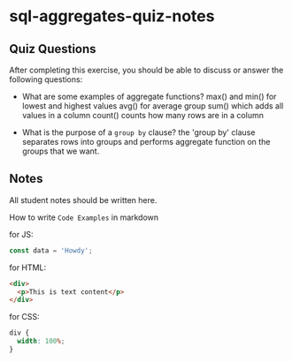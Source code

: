 # sql-aggregates-quiz-notes

## Quiz Questions

After completing this exercise, you should be able to discuss or answer the following questions:

- What are some examples of aggregate functions?
  max() and min() for lowest and highest values
  avg() for average group
  sum() which adds all values in a column
  count() counts how many rows are in a column

- What is the purpose of a `group by` clause?
  the 'group by' clause separates rows into groups and performs aggregate function on the groups that we want.

## Notes

All student notes should be written here.

How to write `Code Examples` in markdown

for JS:

```javascript
const data = 'Howdy';
```

for HTML:

```html
<div>
  <p>This is text content</p>
</div>
```

for CSS:

```css
div {
  width: 100%;
}
```
